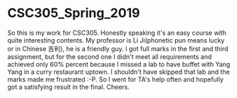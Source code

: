 # CSC305_Spring_2019
So this is my work for CSC305. Honestly speaking it's an easy course with quite interesting contents. My professor is Li Ji(phonetic pun means lucky or in Chinese 吉利), he is a friendly guy. I got full marks in the first and third assignment, but for the second one I didn't meet all requirements and achieved only 60% percent because I missed a lab to have buffet with Yang Yang in a curry restaurant uptown. I shouldn't have skipped that lab and the marks made me frustrated :-P. So I went for TA's help often and hopefully got a satisfying result in the final. Cheers.
